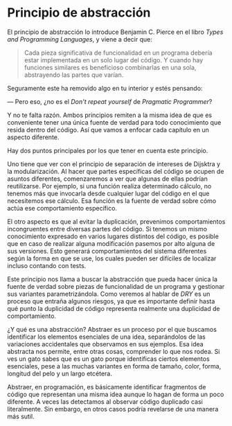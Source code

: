# Principio de abstracción

El principio de abstracción lo introduce Benjamin C. Pierce en el libro _Types and Programming Languages_, y viene a decir que:

>Cada pieza significativa de funcionalidad en un programa debería estar implementada en un solo lugar del código. Y cuando hay funciones similares es beneficioso combinarlas en una sola, abstrayendo las partes que varían.

Seguramente este ha removido algo en tu interior y estés pensando: 

— Pero eso, ¿no es el _Don't repeat yourself_ de _Pragmatic Programmer_? 

Y no te falta razón. Ambos principios remiten a la misma idea de que es conveniente tener una única fuente de verdad para todo conocimiento que resida dentro del código. Así que vamos a enfocar cada capítulo en un aspecto diferente.

Hay dos puntos principales por los que tener en cuenta este principio.

Uno tiene que ver con el principio de separación de intereses de Dijsktra y la modularización. Al hacer que partes específicas del código se ocupen de asuntos diferentes, comenzaremos a ver que algunas de ellas podrían reutilizarse. Por ejemplo, si una función realiza determinado cálculo, no tenemos más que invocarla desde cualquier lugar del código en el que necesitemos ese cálculo. Esa función es la fuente de verdad sobre cómo actúa ese comportamiento específico.

El otro aspecto es que al evitar la duplicación, prevenimos comportamientos incongruentes entre diversas partes del código. Si tenemos un mismo conocimiento expresado en varios lugares distintos del código, es posible que en caso de realizar alguna modificación pasemos por alto alguna de sus versiones. Esto generará comportamientos del sistema diferentes según la forma en que se use, los cuales pueden ser difíciles de localizar incluso contando con tests.

Este principio nos llama a buscar la abstracción que pueda hacer única la fuente de verdad sobre piezas de funcionalidad de un programa y gestionar sus variantes parametrizándola. Como veremos al hablar de _DRY_ es un proceso que entraña algunos riesgos, ya que es importante definir hasta qué punto la duplicidad de código representa realmente una duplicidad de comportamiento.

¿Y qué es una abstracción? Abstraer es un proceso por el que buscamos identificar los elementos esenciales de una idea, separándolos de las variaciones accidentales que observamos en sus ejemplos. Esa idea abstracta nos permite, entre otras cosas, comprender lo que nos rodea. Si ves un gato sabes que es un gato porque identificas ciertos elementos esenciales, pese a las muchas variantes en forma de tamaño, color, forma, longitud del pelo y un largo etcétera.

Abstraer, en programación, es básicamente identificar fragmentos de código que representan una misma idea aunque lo hagan de forma un poco diferente. A veces las detectamos al observar código duplicado casi literalmente. Sin embargo, en otros casos podría revelarse de una manera más sutil. 
